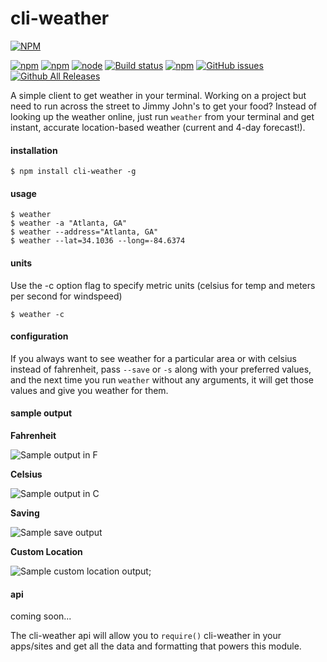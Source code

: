 # cli-weather

[![NPM](https://nodei.co/npm/cli-weather.png?compact=true)](https://nodei.co/npm/cli-weather/)

[![npm](https://img.shields.io/npm/l/cli-weather.svg?style=flat-square)]()
[![npm](https://img.shields.io/npm/v/npm.svg?style=flat-square)]()
[![node](https://img.shields.io/node/v/gh-badges.svg?style=flat-square)]()
[![Build status](https://img.shields.io/travis/apizzimenti/cli-weather.svg?style=flat-square)](https://travis-ci.org/apizzimenti/cli-weather)
[![npm](https://img.shields.io/npm/dt/cli-weather.svg?style=flat-square)]()
[![GitHub issues](https://img.shields.io/github/issues/apizzimenti/cli-weather.svg?style=flat-square)]()
[![Github All Releases](https://img.shields.io/github/downloads/apizzimenti/cli-weather/total.svg?style=flat-square)]()


A simple client to get weather in your terminal. Working on a project but need to run across the street to Jimmy John's
to get your food? Instead of looking up the weather online, just run `weather` from your terminal and get instant,
accurate location-based weather (current and 4-day forecast!).

#### installation

`$ npm install cli-weather -g`

#### usage

`$ weather`  
`$ weather -a "Atlanta, GA"`  
`$ weather --address="Atlanta, GA"`  
`$ weather --lat=34.1036 --long=-84.6374`  

#### units

Use the -c option flag to specify metric units (celsius for temp and meters per second for windspeed)

`$ weather -c`  

#### configuration

If you always want to see weather for a particular area or with celsius instead of fahrenheit, pass `--save`  or `-s` 
along with your preferred values, and the next time you run `weather` without any arguments, it will get those values 
and give you weather for them.

#### sample output
**Fahrenheit**

![Sample output in F](https://dl.dropbox.com/s/rh7okhbozy5bf4v/f.png?dl=0)

**Celsius**

![Sample output in C](https://dl.dropbox.com/s/51fc6imsxnj5v2k/c.png?dl=0)

**Saving**

![Sample save output](https://dl.dropbox.com/s/u2li8lrkn5f05hy/s.png?dl=0)

**Custom Location**

![Sample custom location output](https://dl.dropbox.com/s/u7s65uxwe0c37gf/a.png?dl=0);

#### api

coming soon...

The cli-weather api will allow you to `require()` cli-weather in your apps/sites and get all the data and formatting that
powers this module.